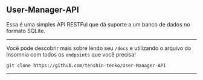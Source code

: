 ## User-Manager-API

Essa é uma simples API RESTFul que dá suporte a um banco de dados no formato SQLite.

---

Você pode descobrir mais sobre lendo seu `/docs` e utilizando o arquivo do Insomnia com todos os `endpoints` que você precisa!

```commandline
git clone https://github.com/tenshin-tenko/User-Manager-API
```

----